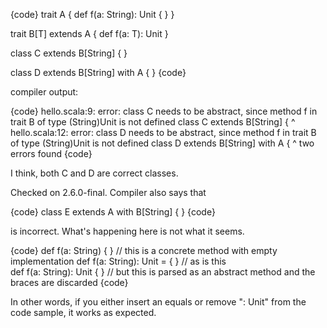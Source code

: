 {code}
trait A {
    def f(a: String): Unit { }
}

trait B[T] extends A {
    def f(a: T): Unit
}

class C extends B[String] {
}

class D extends B[String] with A {
}
{code}

compiler output:

{code}
hello.scala:9: error: class C needs to be abstract, since method f in trait B of type (String)Unit is not defined
class C extends B[String] {
^
hello.scala:12: error: class D needs to be abstract, since method f in trait B of type (String)Unit is not defined
class D extends B[String] with A {
^
two errors found
{code}

I think, both C and D are correct classes.

Checked on 2.6.0-final.
Compiler also says that

{code}
class E extends A with B[String] {
}
{code}

is incorrect.
What's happening here is not what it seems.

{code}
def f(a: String) { }         // this is a concrete method with empty implementation 
def f(a: String): Unit = { } // as is this  
def f(a: String): Unit { }   // but this is parsed as an abstract method and the braces are discarded
{code}

In other words, if you either insert an equals or remove ": Unit" from the code sample, it works as expected.

